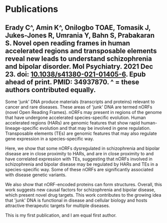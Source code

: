 # Publications

## Erady C^, Amin K^, Onilogbo TOAE, Tomasik J, Jukes-Jones R, Umrania Y, Bahn S, Prabakaran S. Novel open reading frames in human accelerated regions and transposable elements reveal new leads to understand schizophrenia and bipolar disorder. Mol Psychiatry. 2021 Dec 23. doi: [10.1038/s41380-021-01405-6](https://doi.org/10.1038/s41380-021-01405-6). Epub ahead of print. PMID: 34937870. ^ = these authors contributed equally. 
Some 'junk' DNA produce materials (transcripts and proteins) relevant to cancer and rare diseases. These areas of 'junk' DNA are termed nORFs (novel Open Reading Frames). nORFs may present in regions of the genome that have undergone accelerated species-specific evolution. Human accelerated regions (HARs) are genomic features that show rapid human-lineage-specific evolution and that may be involved in gene regulation. Transposable elements (TEs) are genomic features that may also regulate gene expression in a species-specific way.

Here, we show that some nORFs dysregulated in schizophrenia and bipolar disease are in close proximity to HARs, and are in close proximity to and have correlated expression with TEs, suggesting that nORFs involved in schizophrenia and bipolar disease may be regulated by HARs and TEs in a species-specific way. Some of these nORFs are significantly associated with disease genetic variants. 

We also show that nORF-encoded proteins can form structures. Overall, this work suggests new causal factors for schizophrenia and bipolar disease, which present novel drug targets. This work contributes to the growing idea that 'junk' DNA is functional in disease and cellular biology and hosts attractive therapeutic targets for multiple diseases. 

This is my first publication, and I am equal first author.
